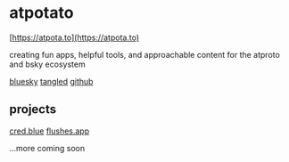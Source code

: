 # atpotato

[https://atpota.to](https://atpota.to)

creating fun apps, helpful tools, and approachable content for the atproto and bsky ecosystem

[bluesky](https://bsky.app/profile/atpota.to)
[tangled](https://tangled.sh/@atpota.to)
[github](https://github.com/atpota-to)

## projects

[cred.blue](https://cred.blue)
[flushes.app](https://flushes.app)

...more coming soon